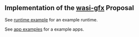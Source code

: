 ## Implementation of the [wasi-gfx](https://github.com/WebAssembly/wasi-gfx) Proposal

See [runtime example](/examples/runtime) for an example runtime.

See [app examples](/examples/apps) for a example apps.
